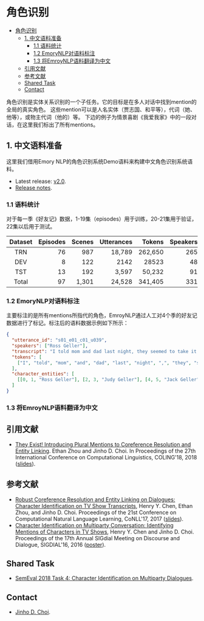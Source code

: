 # 角色识别

<!-- TOC -->

- [角色识别](#角色识别)
    - [1. 中文语料准备](#1-中文语料准备)
        - [1.1 语料统计](#11-语料统计)
        - [1.2 EmoryNLP对语料标注](#12-emorynlp对语料标注)
        - [1.3 将EmroyNLP语料翻译为中文](#13-将emroynlp语料翻译为中文)
    - [引用文献](#引用文献)
    - [参考文献](#参考文献)
    - [Shared Task](#shared-task)
    - [Contact](#contact)

<!-- /TOC -->

角色识别是实体关系识别的一个子任务。它的目标是在多人对话中找到mention的全局的真实角色。
这些mention可以是人名实体（贾志国、和平等），代词（她、他等），或物主代词（他的）等。
下边的例子为情景喜剧《我爱我家》中的一段对话，在这里我们标出了所有mentions。

## 1. 中文语料准备

这里我们借用Emory NLP的角色识别系统Demo语料来构建中文角色识别系统语料。

* Latest release: [v2.0](https://github.com/emorynlp/character-identification/archive/character-identification-2.0.tar.gz).
* [Release notes](https://github.com/emorynlp/character-identification/releases).

### 1.1 语料统计

对于每一季《好友记》数据，1-19集（episodes）用于训练，20-21集用于验证，22集以后用于测试。

| Dataset | Episodes | Scenes | Utterances |  Tokens | Speakers | Mentions | Entities |
|:-------:|---------:|-------:|-----------:|--------:|---------:|---------:|---------:|
| TRN   | 76 | 987   | 18,789 | 262,650 | 265 | 36,385 | 628 |
| DEV   | 8  | 122   | 2142   | 28523   | 48  | 3932   | 102 |
| TST   | 13 | 192   | 3,597  | 50,232  | 91  | 7,050  | 165 |
| Total | 97 | 1,301 | 24,528 | 341,405 | 331 | 47,367 | 781 |

### 1.2 EmoryNLP对语料标注

主要标注的是所有mentions所指代的角色，EmroyNLP通过人工对4个季的好友记数据进行了标记。标注后的语料数据示例如下所示：

```json
{
  "utterance_id": "s01_e01_c01_u039",
  "speakers": ["Ross Geller"],
  "transcript": "I told mom and dad last night, they seemed to take it pretty well.",
  "tokens": [
    ["I", "told", "mom", "and", "dad", "last", "night", ",", "they", "seemed", "to", "take", "it", "pretty", "well", "."]
  ],
  "character_entities": [
    [[0, 1, "Ross Geller"], [2, 3, "Judy Geller"], [4, 5, "Jack Geller"], [8, 9, "Jack Geller", "Judy Geller"]]
  ]
}
```

### 1.3 将EmroyNLP语料翻译为中文

## 引用文献

* [They Exist! Introducing Plural Mentions to Coreference Resolution and Entity Linking](http://aclweb.org/anthology/C18-1003). Ethan Zhou and Jinho D. Choi. In Proceedings of the 27th International Conference on Computational Linguistics, COLING'18, 2018 ([slides](https://www.slideshare.net/jchoi7s/they-exist-introducing-plural-mentions-to-coreference-resolution-and-entity-linking)). 

## 参考文献

* [Robust Coreference Resolution and Entity Linking on Dialogues: Character Identification on TV Show Transcripts](http://www.aclweb.org/anthology/K17-1023), Henry Y. Chen, Ethan Zhou, and Jinho D. Choi. Proceedings of the 21st Conference on Computational Natural Language Learning, CoNLL'17, 2017 ([slides](https://www.slideshare.net/jchoi7s/robust-coreference-resolution-and-entity-linking-on-dialogues-character-identification-on-tv-show-transcripts)).
* [Character Identification on Multiparty Conversation: Identifying Mentions of Characters in TV Shows](http://www.aclweb.org/anthology/W16-3612), Henry Y. Chen and Jinho D. Choi. Proceedings of the 17th Annual SIGdial Meeting on Discourse and Dialogue, SIGDIAL'16, 2016 ([poster](https://www.slideshare.net/jchoi7s/character-identification-on-multiparty-conversation-identifying-mentions-of-characters-in-tv-shows)).

## Shared Task

* [SemEval 2018 Task 4: Character Identification on Multiparty Dialogues](../../../semeval-2018-task4).

## Contact

* [Jinho D. Choi](http://www.mathcs.emory.edu/~choi).
